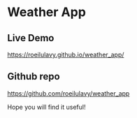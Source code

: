 # Weather App

## Live Demo

https://roeilulavy.github.io/weather_app/

## Github repo

https://github.com/roeilulavy/weather_app

Hope you will find it useful!
